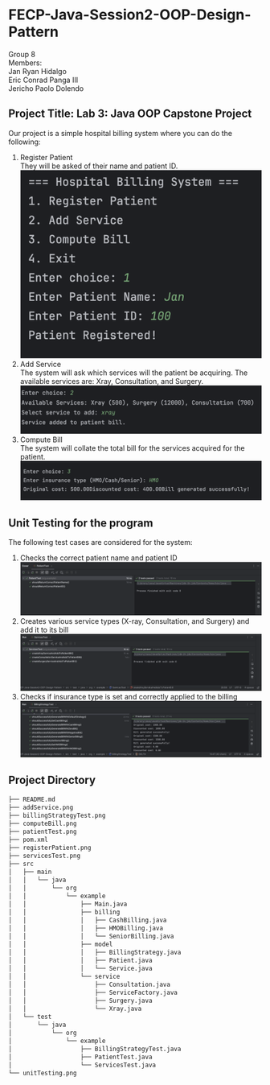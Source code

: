 # FECP-Java-Session2-OOP-Design-Pattern

Group 8 <br/>
Members: <br/>
Jan Ryan Hidalgo <br/>
Eric Conrad Panga III <br/>
Jericho Paolo Dolendo <br/>

## Project Title: Lab 3: Java OOP Capstone Project
Our project is a simple hospital billing system where you can do the following:

1. Register Patient <br/>
    They will be asked of their name and patient ID.
    ![registerPatient.png](registerPatient.png)
2. Add Service <br/>
    The system will ask which services will the patient be acquiring. The available services are: Xray, Consultation, and Surgery.
   ![addService.png](addService.png)
3. Compute Bill <br/>
    The system will collate the total bill for the services acquired for the patient.
    ![computeBill.png](computeBill.png)

## Unit Testing for the program
The following test cases are considered for the system: <br/>
1. Checks the correct patient name and patient ID
![patientTest.png](patientTest.png)
2. Creates various service types (X-ray, Consultation, and Surgery) and add it to its bill
![servicesTest.png](servicesTest.png)
3. Checks if insurance type is set and correctly applied to the billing
![billingStrategyTest.png](billingStrategyTest.png)

## Project Directory
```
├── README.md
├── addService.png
├── billingStrategyTest.png
├── computeBill.png
├── patientTest.png
├── pom.xml
├── registerPatient.png
├── servicesTest.png
├── src
│   ├── main
│   │   └── java
│   │       └── org
│   │           └── example
│   │               ├── Main.java
│   │               ├── billing
│   │               │   ├── CashBilling.java
│   │               │   ├── HMOBilling.java
│   │               │   └── SeniorBilling.java
│   │               ├── model
│   │               │   ├── BillingStrategy.java
│   │               │   ├── Patient.java
│   │               │   └── Service.java
│   │               └── service
│   │                   ├── Consultation.java
│   │                   ├── ServiceFactory.java
│   │                   ├── Surgery.java
│   │                   └── Xray.java
│   └── test
│       └── java
│           └── org
│               └── example
│                   ├── BillingStrategyTest.java
│                   ├── PatientTest.java
│                   └── ServicesTest.java
└── unitTesting.png
```
